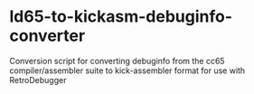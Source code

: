 # ld65-to-kickasm-debuginfo-converter
Conversion script for converting debuginfo from the cc65 compiler/assembler suite to kick-assembler format for use with RetroDebugger
